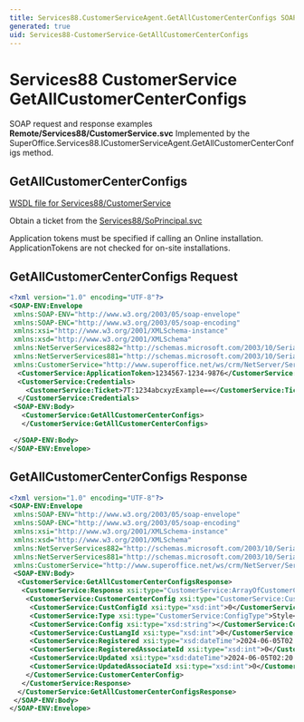 ```yaml
---
title: Services88.CustomerServiceAgent.GetAllCustomerCenterConfigs SOAP
generated: true
uid: Services88-CustomerService-GetAllCustomerCenterConfigs
---
```


# Services88 CustomerService GetAllCustomerCenterConfigs

SOAP request and response examples **Remote/Services88/CustomerService.svc**
Implemented by the <see cref="M:SuperOffice.Services88.ICustomerServiceAgent.GetAllCustomerCenterConfigs">SuperOffice.Services88.ICustomerServiceAgent.GetAllCustomerCenterConfigs</see> method.

## GetAllCustomerCenterConfigs





[WSDL file for Services88/CustomerService](../Services88-CustomerService.md)

Obtain a ticket from the [Services88/SoPrincipal.svc](../SoPrincipal/index.md)

Application tokens must be specified if calling an Online installation. ApplicationTokens are not checked for on-site installations.

## GetAllCustomerCenterConfigs Request

```xml
<?xml version="1.0" encoding="UTF-8"?>
<SOAP-ENV:Envelope
 xmlns:SOAP-ENV="http://www.w3.org/2003/05/soap-envelope"
 xmlns:SOAP-ENC="http://www.w3.org/2003/05/soap-encoding"
 xmlns:xsi="http://www.w3.org/2001/XMLSchema-instance"
 xmlns:xsd="http://www.w3.org/2001/XMLSchema"
 xmlns:NetServerServices882="http://schemas.microsoft.com/2003/10/Serialization/Arrays"
 xmlns:NetServerServices881="http://schemas.microsoft.com/2003/10/Serialization/"
 xmlns:CustomerService="http://www.superoffice.net/ws/crm/NetServer/Services88">
  <CustomerService:ApplicationToken>1234567-1234-9876</CustomerService:ApplicationToken>
  <CustomerService:Credentials>
    <CustomerService:Ticket>7T:1234abcxyzExample==</CustomerService:Ticket>
  </CustomerService:Credentials>
 <SOAP-ENV:Body>
   <CustomerService:GetAllCustomerCenterConfigs>
   </CustomerService:GetAllCustomerCenterConfigs>

 </SOAP-ENV:Body>
</SOAP-ENV:Envelope>

```


## GetAllCustomerCenterConfigs Response

```xml
<?xml version="1.0" encoding="UTF-8"?>
<SOAP-ENV:Envelope
 xmlns:SOAP-ENV="http://www.w3.org/2003/05/soap-envelope"
 xmlns:SOAP-ENC="http://www.w3.org/2003/05/soap-encoding"
 xmlns:xsi="http://www.w3.org/2001/XMLSchema-instance"
 xmlns:xsd="http://www.w3.org/2001/XMLSchema"
 xmlns:NetServerServices882="http://schemas.microsoft.com/2003/10/Serialization/Arrays"
 xmlns:NetServerServices881="http://schemas.microsoft.com/2003/10/Serialization/"
 xmlns:CustomerService="http://www.superoffice.net/ws/crm/NetServer/Services88">
 <SOAP-ENV:Body>
  <CustomerService:GetAllCustomerCenterConfigsResponse>
   <CustomerService:Response xsi:type="CustomerService:ArrayOfCustomerCenterConfig">
    <CustomerService:CustomerCenterConfig xsi:type="CustomerService:CustomerCenterConfig">
     <CustomerService:CustConfigId xsi:type="xsd:int">0</CustomerService:CustConfigId>
     <CustomerService:Type xsi:type="CustomerService:ConfigType">Style</CustomerService:Type>
     <CustomerService:Config xsi:type="xsd:string"></CustomerService:Config>
     <CustomerService:CustLangId xsi:type="xsd:int">0</CustomerService:CustLangId>
     <CustomerService:Registered xsi:type="xsd:dateTime">2024-06-05T02:20:22Z</CustomerService:Registered>
     <CustomerService:RegisteredAssociateId xsi:type="xsd:int">0</CustomerService:RegisteredAssociateId>
     <CustomerService:Updated xsi:type="xsd:dateTime">2024-06-05T02:20:22Z</CustomerService:Updated>
     <CustomerService:UpdatedAssociateId xsi:type="xsd:int">0</CustomerService:UpdatedAssociateId>
    </CustomerService:CustomerCenterConfig>
   </CustomerService:Response>
  </CustomerService:GetAllCustomerCenterConfigsResponse>
 </SOAP-ENV:Body>
</SOAP-ENV:Envelope>

```

